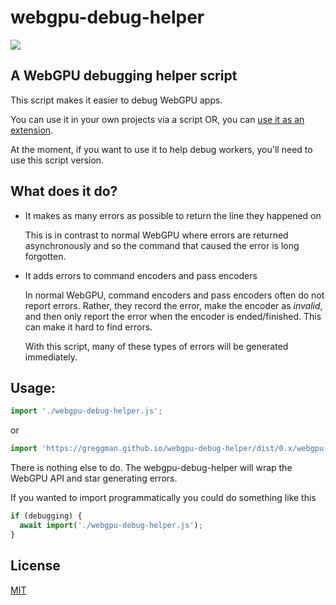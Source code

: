 # webgpu-debug-helper

![](https://img.shields.io/npm/v/webgpu-debug-helper)

## A WebGPU debugging helper script

This script makes it easier to debug WebGPU apps.

You can use it in your own projects via a script OR, you can
[use it as an extension](https://github.com/greggman/webgpu-dev-extension).

At the moment, if you want to use it to help debug workers, you'll need
to use this script version.

## What does it do?

* It makes as many errors as possible to return the line they happened on

  This is in contrast to normal WebGPU where errors are returned asynchronously
  and so the command that caused the error is long forgotten.

* It adds errors to command encoders and pass encoders

  In normal WebGPU, command encoders and pass encoders often do not report errors.
  Rather, they record the error, make the encoder as *invalid*, and then only report
  the error when the encoder is ended/finished. This can make it hard to find errors.

  With this script, many of these types of errors will be generated immediately.

## Usage:

```js
import './webgpu-debug-helper.js';
```

or

```js
import 'https://greggman.github.io/webgpu-debug-helper/dist/0.x/webgpu-debug-helper.js';
```

There is nothing else to do. The webgpu-debug-helper will wrap the WebGPU API and
star generating errors.

If you wanted to import programmatically you could do something like this

```js
if (debugging) {
  await import('./webgpu-debug-helper.js');
}
```

## License

[MIT](LICENSE.md)


